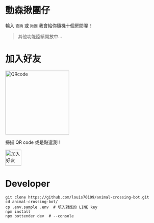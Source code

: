
# 動森揪團仔

輸入 `查詢` 或 `揪團` 我會給你隨機十個房間喔！

> 其他功能陸續開放中...

# 加入好友

<img height="200" border="0" alt="QRcode" src="https://i.imgur.com/b1nlXa6.png">

掃描 QR code 或是點選我!!

<a href="https://line.me/R/ti/p/%40217vobcy"><img height="50" border="0" alt="加入好友" src="https://scdn.line-apps.com/n/line_add_friends/btn/zh-Hant.png"></a>

# Developer

```
git clone https://github.com/louis70109/animal-crossing-bot.git
cd animal-crossing-bot/
cp .env.sample .env  # 填入對應的 LINE key
npm install
npx bottender dev  # --console
```
